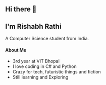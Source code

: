 ## Hi there 👋

## I'm Rishabh Rathi

A Computer Science student from India. 

#### About Me
- 3rd year at VIT Bhopal
- I love coding in C# and Python
- Crazy for tech, futuristic things and fiction
- Still learning and Exploring



